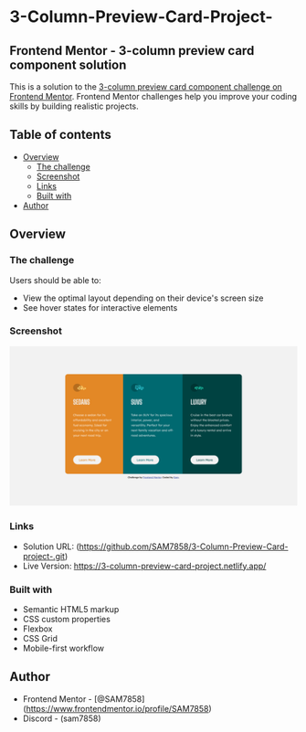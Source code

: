 # 3-Column-Preview-Card-Project-
## Frontend Mentor - 3-column preview card component solution

This is a solution to the [3-column preview card component challenge on Frontend Mentor](https://www.frontendmentor.io/challenges/3column-preview-card-component-pH92eAR2-). Frontend Mentor challenges help you improve your coding skills by building realistic projects. 

## Table of contents

- [Overview](#overview)
  - [The challenge](#the-challenge)
  - [Screenshot](#screenshot)
  - [Links](#links)
  - [Built with](#built-with)
- [Author](#author)


## Overview

### The challenge

Users should be able to:

- View the optimal layout depending on their device's screen size
- See hover states for interactive elements

### Screenshot

<img src="screenshots.png/screenshot desktop design.png">

### Links

- Solution URL: (https://github.com/SAM7858/3-Column-Preview-Card-project-.git)
- Live Version: https://3-column-preview-card-project.netlify.app/

### Built with

- Semantic HTML5 markup
- CSS custom properties
- Flexbox
- CSS Grid
- Mobile-first workflow

## Author
- Frontend Mentor - [@SAM7858] (https://www.frontendmentor.io/profile/SAM7858)
- Discord - (sam7858)

